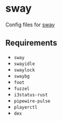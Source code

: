 # sway

Config files for [sway](https://github.com/swaywm/sway)

## Requirements

- `sway`
- `swayidle`
- `swaylock`
- `swaybg`
- `foot`
- `fuzzel`
- `i3status-rust`
- `pipewire-pulse`
- `playerctl`
- `dex`
